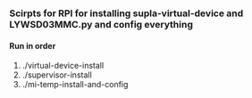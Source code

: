 ### Scirpts for RPI for installing supla-virtual-device and LYWSD03MMC.py and config everything

#### Run in order
1. ./virtual-device-install
2. ./supervisor-install
3. ./mi-temp-install-and-config